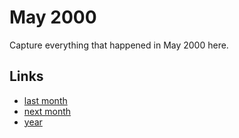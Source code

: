 # May 2000

Capture everything that happened in May 2000 here.

## Links
- [last month](calendar/months/2000-04.md)
- [next month](calendar/months/2000-06.md)
- [year](calendar/years/2000.md)